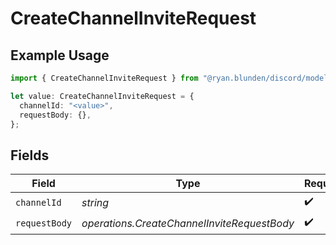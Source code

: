 # CreateChannelInviteRequest

## Example Usage

```typescript
import { CreateChannelInviteRequest } from "@ryan.blunden/discord/models/operations";

let value: CreateChannelInviteRequest = {
  channelId: "<value>",
  requestBody: {},
};
```

## Fields

| Field                                       | Type                                        | Required                                    | Description                                 |
| ------------------------------------------- | ------------------------------------------- | ------------------------------------------- | ------------------------------------------- |
| `channelId`                                 | *string*                                    | :heavy_check_mark:                          | N/A                                         |
| `requestBody`                               | *operations.CreateChannelInviteRequestBody* | :heavy_check_mark:                          | N/A                                         |
